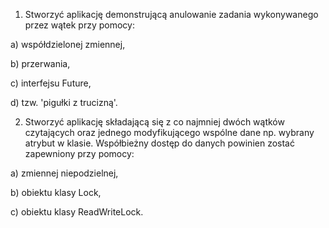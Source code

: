 1. Stworzyć aplikację demonstrującą anulowanie
   zadania wykonywanego przez wątek przy pomocy:

a) współdzielonej zmiennej,

b) przerwania,

c) interfejsu Future,

d) tzw. 'pigułki z trucizną'.

2. Stworzyć aplikację składającą się z co najmniej
   dwóch wątków czytających oraz jednego
   modyfikującego wspólne dane np. wybrany atrybut
   w klasie. Współbieżny dostęp do danych powinien
   zostać zapewniony przy pomocy:

a) zmiennej niepodzielnej,

b) obiektu klasy Lock,

c) obiektu klasy ReadWriteLock.
